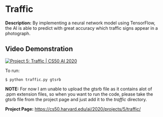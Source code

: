 # Traffic

**Description:** By implementing a neural network model using TensorFlow, the AI is able to predict with great accuracy which traffic signs appear in a photograph.

Video Demonstration 
--------------------
[![Project 5: Traffic | CS50 AI 2020](http://img.youtube.com/vi/UoRijGT4PMg/0.jpg)](https://youtu.be/UoRijGT4PMg)

To run:
```
$ python traffic.py gtsrb
```



**NOTE:** For now I am unable to upload the gtsrb file as it contains alot of .ppm extension files, so when you want to run the code, please take the gtsrb file from the project page and just add it to the *traffic* directory.

**Project Page:** https://cs50.harvard.edu/ai/2020/projects/5/traffic/
